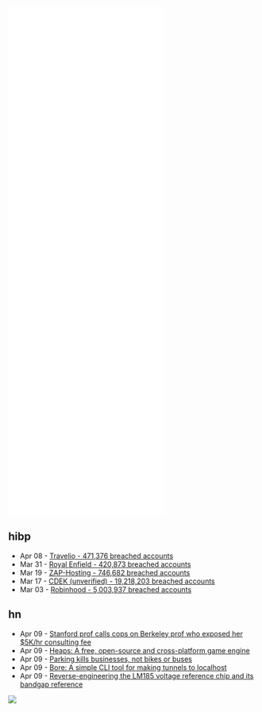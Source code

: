 ![Metrics](https://raw.githubusercontent.com/phixion/phixion/master/metrics.svg)

## hibp

<!--
for https://github.com/phixion/phixion/blob/main/.github/workflows/feeds.yml
-->
<!--START_SECTION:haveibeenpwnd-->
- Apr 08 - [Travelio - 471,376 breached accounts](https://haveibeenpwned.com/PwnedWebsites#Travelio)
- Mar 31 - [Royal Enfield - 420,873 breached accounts](https://haveibeenpwned.com/PwnedWebsites#RoyalEnfield)
- Mar 19 - [ZAP-Hosting - 746,682 breached accounts](https://haveibeenpwned.com/PwnedWebsites#ZAPHosting)
- Mar 17 - [CDEK (unverified) - 19,218,203 breached accounts](https://haveibeenpwned.com/PwnedWebsites#CDEK)
- Mar 03 - [Robinhood - 5,003,937 breached accounts](https://haveibeenpwned.com/PwnedWebsites#Robinhood)
<!--END_SECTION:haveibeenpwnd-->

## hn

<!--
for https://github.com/phixion/phixion/blob/main/.github/workflows/feeds.yml
-->
<!--START_SECTION:hn-->
- Apr 09 - [Stanford prof calls cops on Berkeley prof who exposed her $5K/hr consulting fee](https://nypost.com/2022/04/08/stanford-prof-calls-cops-on-berkeley-prof-who-exposed-her-5k-hour-consulting-fee/)
- Apr 09 - [Heaps: A free, open-source and cross-platform game engine](https://heaps.io/index.html)
- Apr 09 - [Parking kills businesses, not bikes or buses](https://www.newsroom.co.nz/ideasroom/parking-kills-businesses-not-bikes-or-buses)
- Apr 09 - [Bore: A simple CLI tool for making tunnels to localhost](https://github.com/ekzhang/bore)
- Apr 09 - [Reverse-engineering the LM185 voltage reference chip and its bandgap reference](https://www.righto.com/2022/04/reverse-engineering-lm185-voltage.html)
<!--END_SECTION:hn-->

<!--
for https://yhype.me
-->
![](https://hit.yhype.me/github/profile?user_id=13013670)
